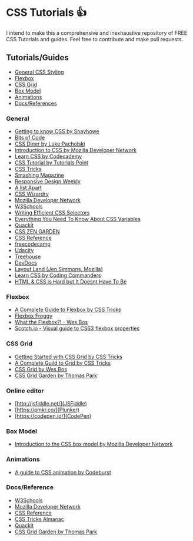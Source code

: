 # CSS Tutorials :+1:

I intend to make this a comprehensive and inexhaustive repository of FREE CSS Tutorials and guides.
Feel free to contribute and make pull requests.

## Tutorials/Guides

- [General CSS Styling](#general)
- [Flexbox](#flexbox)
- [CSS Grid](#css-grid)
- [Box Model](#box-model)
- [Animations](#animations)
- [Docs/References](#docs)

<a name="general"></a>

### General

- [Getting to know CSS by Shayhowe](https://learn.shayhowe.com/html-css/getting-to-know-css/)
- [Bits of Code](https://bitsofco.de/)
- [CSS Diner by Luke Pacholski](https://flukeout.github.io/)
- [Introduction to CSS by Mozilla Developer Network](https://developer.mozilla.org/en-US/docs/Learn/CSS/Introduction_to_CSS)
- [Learn CSS by Codecademy](https://www.codecademy.com/learn/learn-css)
- [CSS Tutorial by Tutorials Point](https://www.tutorialspoint.com/css/index.htm)
- [CSS Tricks](https://css-tricks.com/)
- [Smashing Magazine](https://www.smashingmagazine.com/category/css)
- [Responsive Design Weekly](http://responsivedesignweekly.com/)
- [A list Apart](https://alistapart.com/topic/css)
- [CSS Wizardry](https://csswizardry.com/archive/)
- [Mozilla Developer Network](https://developer.mozilla.org/en-US/docs/Web/CSS)
- [W3Schools](https://www.w3schools.com/css/)
- [Writing Efficient CSS Selectors](https://csswizardry.com/2011/09/writing-efficient-css-selectors/)
- [Everything You Need To Know About CSS Variables](https://medium.freecodecamp.org/everything-you-need-to-know-about-css-variables-c74d922ea855)
- [Quackit](https://www.quackit.com/css/)
- [CSS ZEN GARDEN](http://www.csszengarden.com/)
- [CSS Reference](https://cssreference.io/)
- [freecodecamp](https://medium.freecodecamp.org/get-started-with-css-in-5-minutes-e0804813fc3e)
- [Udacity](https://www.udacity.com/course/intro-to-html-and-css--ud001)
- [Treehouse](https://teamtreehouse.com/library/css-basics)
- [DevDocs](https://devdocs.io/css/)
- [Layout Land (Jen Simmons, Mozilla)](https://www.youtube.com/layoutland)
- [Learn CSS by Coding Commanders](https://www.codingcommanders.com/css/)
- [HTML & CSS is Hard but It Doesnt Have To Be](https://internetingishard.com/html-and-css/)

<a name="flexbox"></a>

### Flexbox

- [A Complete Guide to Flexbox by CSS Tricks](https://css-tricks.com/snippets/css/a-guide-to-flexbox/)
- [Flexbox Froggy](http://flexboxfroggy.com/)
- [What the Flexbox?! - Wes Bos](https://flexbox.io/)
- [Scotch.io - Visual guide to CSS3 flexbox properties](https://scotch.io/tutorials/a-visual-guide-to-css3-flexbox-properties)

<a name="cssgrid"></a>

### CSS Grid

- [Getting Started with CSS Grid by CSS Tricks](https://css-tricks.com/getting-started-css-grid/)
- [A Complete Guild to Grid by CSS Tricks](https://css-tricks.com/snippets/css/complete-guide-grid/)
- [CSS Grid by Wes Bos](https://cssgrid.io/)
- [CSS Grid Garden by Thomas Park](https://cssgridgarden.com)

### Online editor

- [http://jsfiddle.net/](JSFiddle)
- [https://plnkr.co/](Plunker)
- [https://codepen.io/](CodePen)

<a name="boxmodel"></a>

### Box Model

- [Introduction to the CSS box model by Mozilla Developer Network](https://developer.mozilla.org/en-US/docs/Web/CSS/CSS_Box_Model/Introduction_to_the_CSS_box_model)

<a name="animations"></a>

### Animations

- [A guide to CSS animation by Codeburst](https://codeburst.io/a-guide-to-css-animation-part-1-8777f5beb1f8)

<a name="docs"></a>

### Docs/Reference

- [W3Schools](https://www.w3schools.com/css/)
- [Mozilla Developer Network](https://developer.mozilla.org/en-US/docs/Web/CSS)
- [CSS Reference](https://cssreference.io/)
- [CSS Tricks Almanac](https://css-tricks.com/almanac/)
- [Quackit](https://www.quackit.com/css/)
- [CSS Grid Garden by Thomas Park](https://cssgridgarden.com)
